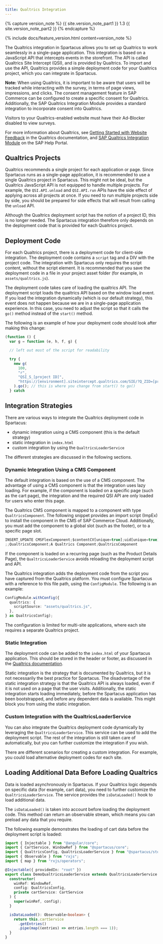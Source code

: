 ```yaml
---
title: Qualtrics Integration
---
```


{% capture version_note %}
{{ site.version_note_part1 }} 1.3 {{ site.version_note_part2 }}
{% endcapture %}

{% include docs/feature_version.html content=version_note %}

The Qualtrics integration in Spartacus allows you to set up Qualtrics to work seamlessly in a single-page application. This integration is based on a JavaScript API that intercepts events in the storefront. The API is called Qualtrics Site Intercept (QSI), and is provided by Qualtrics. To import and use the API, Qualtrics provides a simple deployment code for your Qualtrics project, which you can integrate in Spartacus.

**Note:** When using Qualtrics, it is important to be aware that users will be tracked while interacting with the survey, in terms of page views, impressions, and clicks. The consent management feature in SAP Commerce can be configured to create a specific consent for Qualtrics. Additionally, the SAP Qualtrics Integration Module provides a standard integration to incorporate consent into Qualtrics.

Visitors to your Qualtrics-enabled website must have their Ad-Blocker disabled to view surveys.

For more information about Qualtrics, see [Getting Started with Website Feedback](https://www.qualtrics.com/support/website-app-feedback/getting-started-with-website-app-feedback/getting-started-with-website-feedback) in the Qualtrics documentation, and [SAP Qualtrics Integration Module](https://help.sap.com/viewer/50c996852b32456c96d3161a95544cdb/latest/en-US/8a849c5254db460e8eea4d7b9af39bff.html) on the SAP Help Portal.

## Qualtrics Projects

Qualtrics recommends a single project for each application or page. Since Spartacus runs as a single-page application, it is recommended to use a single Qualtrics project in Spartacus. This might not be ideal, but the Qualtrics JavaScript API is not equipped to handle multiple projects. For example, the `QSI.API.unload` and `QSI.API.run` APIs have the side effect of applying across all projects at once. If you need to run multiple projects side by side, you should be prepared for side effects that will result from calling the `unload` API.

Although the Qualtrics deployment script has the notion of a project ID, this is no longer needed. The Spartacus integration therefore only depends on the deployment code that is provided for each Qualtrics project.

## Deployment Code

For each Qualtrics project, there is a deployment code for client-side integration. The deployment code contains a `script` tag and a DIV with the project code. The integration with Spartacus only requires the script content, without the script element. It is recommended that you save the deployment code in a file in your project asset folder (for example, in `assets/qualtrics.js`).

The deployment code takes care of loading the qualtrics API. The deployment script loads the qualtrics API based on the window load event. If you load the integration dynamically (which is our default strategy), this event does not happen because we are in a single-page application experience. In this case, you need to adjust the script so that it calls the `go()` method instead of the `start()` method.

The following is an example of how your deployment code should look after making this change:

```javascript
(function () {
  var g = function (e, h, f, g) {

  // left out most of the script for readability

  try {
    new g(
      100,
      "r",
      "QSI_S_[project ID]",
      "https://[environment].siteintercept.qualtrics.com/SIE/?Q_ZID=[project ID]"
    ).go(); // this is where you change from start() to go()
  } catch
```

## Integration Strategies

There are various ways to integrate the Qualtrics deployment code in Spartacus:

- dynamic integration using a CMS component (this is the default strategy)
- static integration in `index.html`
- custom integration by using the `QualtricsLoaderService`

The different strategies are discussed in the following sections.

### Dynamic Integration Using a CMS Component

The default integration is based on the use of a CMS component. The advantage of using a CMS component is that the integration uses lazy loading. For example, if the component is loaded on a specific page (such as the cart page), the integration and the required QSI API are only loaded for users who enter this page.

The Qualtrics CMS component is mapped to a component with type `QualtricsComponent`. The following snippet provides an import script (ImpEx) to install the component in the CMS of SAP Commerce Cloud. Additionally, you must add the component to a global slot (such as the footer), or to a specific page slot.

```ts
INSERT_UPDATE CMSFlexComponent;$contentCV[unique=true];uid[unique=true];name;flexType
;;QualtricsComponent;A Qualtrics Component;QualtricsComponent
```

If the component is loaded on a recurring page (such as the Product Details Page), the `QualtricsLoaderService` avoids reloading the deployment script and API.

The Qualtrics integration adds the deployment code from the script you have captured from the Qualtrics platform. You must configure Spartacus with a reference to this file path, using the `ConfigModule`. The following is an example:

```typescript
ConfigModule.withConfig({
  qualtrics: {
    scriptSource: "assets/qualtrics.js",
  },
} as QualtricsConfig);
```

The configuration is limited for multi-site applications, where each site requires a separate Qualtrics project.

### Static Integration

The deployment code can be added to the `index.html` of your Spartacus application. This should be stored in the header or footer, as discussed in the [Qualtrics documentation](https://www.qualtrics.com/support/website-app-feedback/common-use-cases/single-page-application/).

Static integration is the strategy that is documented by Qualtrics, but it is not necessarily the best practice for Spartacus. The disadvantage of the static integration strategy is that the Qualtrics API is always loaded, even if it is not used on a page that the user visits. Additionally, the static integration starts loading immediately, before the Spartacus application has been bootstrapped, and before any dependent data is available. This might block you from using the static integration.

### Custom Integration with the QualtricsLoaderService

You can also integrate the Qualtrics deployment code dynamically by leveraging the `QualtricsLoaderService`. This service can be used to add the deployment script. The rest of the integration is still taken care of automatically, but you can further customize the integration if you wish.

There are different scenarios for creating a custom integration. For example, you could load alternative deployment codes for each site.

## Loading Additional Data Before Loading Qualtrics

Data is loaded asynchronously in Spartacus. If your Qualtrics logic depends on specific data (for example, cart data), you need to further customize the `QualtricsLoaderService`. The service provides the `isDataLoaded()` hook to load additional data.

The `isDataLoaded()` is taken into account before loading the deployment code. This method can return an observable stream, which means you can preload any data that you require.

The following example demonstrates the loading of cart data before the deployment script is loaded:

```ts
import { Injectable } from "@angular/core";
import { CartService, WindowRef } from "@spartacus/core";
import { QualtricsConfig, QualtricsLoaderService } from "@spartacus/storefront";
import { Observable } from "rxjs";
import { map } from "rxjs/operators";

@Injectable({ providedIn: "root" })
export class DemoQualtricsLoaderService extends QualtricsLoaderService {
  constructor(
    winRef: WindowRef,
    config: QualtricsConfig,
    private cartService: CartService
  ) {
    super(winRef, config);
  }

  isDataLoaded(): Observable<boolean> {
    return this.cartService
      .getEntries()
      .pipe(map((entries) => entries.length === 1));
  }
}
```
